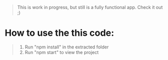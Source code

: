 > This is work in progress, but still is a fully functional app. Check it out ;)

# How to use the this code:

> 1) Run "npm install" in the extracted folder
> 2) Run "npm start" to view the project
